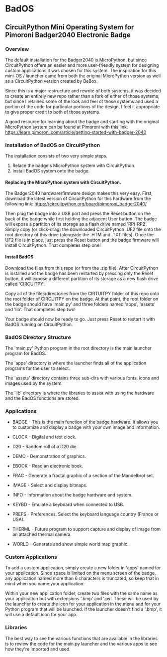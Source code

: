 # BadOS
## CircuitPython Mini Operating System for Pimoroni Badger2040 Electronic Badge

### Overview

The default installation for the Badger2040 is MicroPython, but since CircuitPython offers an easier and more user-friendly system for designing custom applications it was chosen for this system. The inspiration for this mini-OS / launcher came from both the original MicroPython version as well as a CircuitPython version created by BeBox. 

Since this is a major restructure and rewrite of both systems, it was decided to create an entirely new repo rather than a fork of either of those systems; but since I retained some of the look and feel of those systems and used a portion of the code for particular portions of the design, I feel it appropriate to give proper credit to both of those systems.

A good resource for learning about the badge and starting with the original MicroPython system can be found at Pimoroni with this link:
https://learn.pimoroni.com/article/getting-started-with-badger-2040




### Installation of BadOS on CircuitPython

The installation consists of two very simple steps.
  1. Relace the badge's MicroPython system with CircuitPython.
  2. Install BadOS system onto the badge.

#### Replacing the MicroPython system with CircuitPython.

The Badger2040 hardware/firmware design makes this very easy. First, download the latest version of CircuitPython for this hardware from the following link:
https://circuitpython.org/board/pimoroni_badger2040/

Then plug the badge into a USB port and press the Reset button on the back of the badge while first holding the adjacent User button. The badge will expose a partition of its storage as a flash drive named 'RPI-RP2'. Simply copy (or click-drag) the downloaded CircuitPython .UF2 file onto the root directory of this drive (alongside the .HTM and .TXT files). Once the UF2 file is in place, just press the Reset button and the badge firmware will install CircuitPython. That completes step one!

#### Install BadOS

Download the files from this repo (or from the .zip file).
After CircuitPython is installed and the badge has been restarted by pressing only the Reset button, it will expose a different partition of its storage as a new flash drive called 'CIRCUITPY'.

Copy all of the files/directories from the CIRTUITPY folder of this repo onto the root folder of CIRCUITPY on the badge. At that point, the root folder on the badge should have 'main.py' and three folders named 'apps', 'assets' and 'lib'.  That completes step two! 

Your badge should now be ready to go. Just press Reset to restart it with BadOS running on CircuitPython.





### BadOS Directory Structure

The 'main.py' Python program in the root directory is the main launcher program for BadOS. 

The 'apps' directory is where the launcher finds all of the application programs for the user to select. 

The 'assets' directory contains three sub-dirs with various fonts, icons and images used by the system.

The 'lib' directory is where the libraries to assist with using the hardware and the BadOS functions are stored.





### Applications

* BADGE - This is the main function of the badge hardware. It allows you to customize and display a badge with your own image and information.

* CLOCK - Digital and text clock.

* D20 - Random roll of a D20 die.

* DEMO -  Demonstration of graphics.

* EBOOK - Read an electronic book.

* FRAC -  Generate a fractal graphic of a section of the Mandelbrot set.

* IMAGE - Select and display bitmaps.

* INFO -  Information about the badge hardware and system.

* KEYBD - Emulate a keyboard when connected to USB.

* PREFS - Preferences. Select the keyboard language country (France or USA).

* THERML - Future program to support capture and display of image from an attached thermal camera. 

* WORLD - Generate and show simple world map graphic.





### Custom Applications

To add a custom application, simply create a new folder in 'apps' named for your application. Since space is limited on the menu screen of the badge, any application named more than 6 characters is truncated, so keep that in mind when you name your application. 

Within your new application folder, create two files with the same name as your application but with extensions '.bmp' and '.py'. These will be used by the launcher to create the icon for your application in the menu and for your Python program that will be launched. If the launcher doesn't find a '.bmp', it will use a default icon for your app.




### Libraries

The best way to see the various functions that are available in the libraries is to review the code for the main.py launcher and the various apps to see how they're imported and used. 



